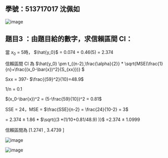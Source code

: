 ## 學號：513717017 沈佩如

![image](https://github.com/user-attachments/assets/d0ae3933-9560-4d8d-b4f1-e7f2b3bc173a)

## 題目3 ：由題目給的數字，求信賴區間 CI：

當 $x_0$ = 5時， $\hat{y_0}$ = 0.074 + 0.46(5) = 2.374

信賴區間 CI 為 $\hat{y_0} \pm t_{(n-2),\frac{\alpha}{2}} * \sqrt{MSE(\frac{1}{n}+\frac{(x_0-\bar{x})^2}{S_{xx}})} $ 

Sxx = 397- $\frac{{59}^2}{10}=48.9$

1/n = 0.1

$(x_0-\bar{x})^2 = (5-\frac{59}{10})^2 = 0.81$

SSE = 24，MSE = $\frac{SSE}{n-2} = \frac{24}{10-2} = 3$

= 2.374 $\pm$ 1.86 * $\sqrt{(3 *(1/10+0.81/48.9) )}$ =2.374 $\pm$ 1.0999

信賴區間為 [1.2741 , 3.4739 ]

![image](https://github.com/user-attachments/assets/987a0578-d1d8-4296-a943-4a67c991f17a)

![image](https://github.com/user-attachments/assets/f3f2602e-1385-492f-abb5-9ec3a28f8624)


